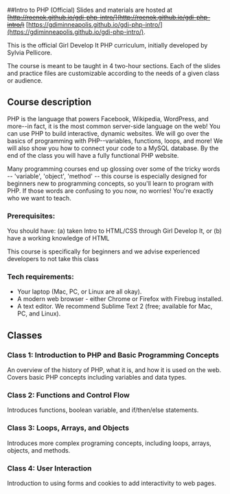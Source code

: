 ##Intro to PHP (Official)
Slides and materials are hosted at
<del>[http://roenok.github.io/gdi-php-intro/](http://roenok.github.io/gdi-php-intro/)</del>
[https://gdiminneapolis.github.io/gdi-php-intro/](https://gdiminneapolis.github.io/gdi-php-intro/).

This is the official Girl Develop It PHP curriculum, initially developed by Sylvia Pellicore.

The course is meant to be taught in 4 two-hour sections. Each of the slides and practice files are customizable according to the needs of a given class or audience.

## Course description
PHP is the language that powers Facebook, Wikipedia, WordPress, and more--in fact, it is the most common server-side language on the web! You can use PHP to build interactive, dynamic websites. We will go over the basics of programming with PHP--variables, functions, loops, and more! We will also show you how to connect your code to a MySQL database. By the end of the class you will have a fully functional PHP website.

Many programming courses end up glossing over some of the tricky words -- 'variable', 'object', 'method' -- this course is especially designed for beginners new to programming concepts, so you'll learn to program with PHP. If those words are confusing to you now, no worries! You're exactly who we want to teach.

### Prerequisites:
You should have:
(a) taken Intro to HTML/CSS through Girl Develop It, or
(b) have a working knowledge of HTML

This course is specifically for beginners and we advise experienced developers to not take this class

### Tech requirements:
 - Your laptop (Mac, PC, or Linux are all okay).
 - A modern web browser - either Chrome or Firefox with Firebug installed.
 - A text editor. We recommend Sublime Text 2 (free; available for Mac, PC, and Linux).

## Classes
### Class 1: Introduction to PHP and Basic Programming Concepts
An overview of the history of PHP, what it is, and how it is used on the web. Covers basic PHP concepts including variables and data types.

### Class 2: Functions and Control Flow
Introduces functions, boolean variable, and if/then/else statements.

### Class 3: Loops, Arrays, and Objects
Introduces more complex programing concepts, including loops, arrays, objects, and methods.

### Class 4: User Interaction
Introduction to using forms and cookies to add interactivity to web pages.
